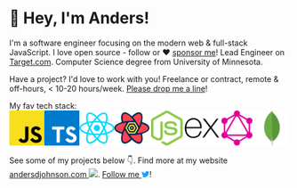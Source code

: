 # :wave: Hey, I'm Anders!

I'm a software engineer focusing on the modern web & full-stack JavaScript. I love open source - follow or :heart: [sponsor me](https://github.com/sponsors/AndersDJohnson)! Lead Engineer on [Target.com](https://www.target.com/). Computer Science degree from University of Minnesota.

Have a project? I'd love to work with you! Freelance or contract, remote & off-hours, < 10-20 hours/week. [Please drop me a line](https://docs.google.com/forms/d/e/1FAIpQLScTn7tINVqOEYdRcEj_HQGpJAL1i4mFIqrXRaBtIHjMcCEKtQ/viewform)!

My fav tech stack:\
<img width="12.5%" src="https://raw.githubusercontent.com/AndersDJohnson/AndersDJohnson/master/images/javascript.svg" alt="JavaScript" /><img width="12.5%" src="https://raw.githubusercontent.com/AndersDJohnson/AndersDJohnson/master/images/typescript.svg" alt="TypeScript" /><img width="12.5%" src="https://raw.githubusercontent.com/AndersDJohnson/AndersDJohnson/master/images/react.svg" alt="React" /><img width="12.5%" src="https://raw.githubusercontent.com/AndersDJohnson/AndersDJohnson/master/images/react-query.svg" alt="react-query" /><img width="12.5%" src="https://raw.githubusercontent.com/AndersDJohnson/AndersDJohnson/master/images/node.svg" alt="Node" /><img width="12.5%" src="https://raw.githubusercontent.com/AndersDJohnson/AndersDJohnson/master/images/express.svg" alt="Express" /><img width="12.5%" src="https://raw.githubusercontent.com/AndersDJohnson/AndersDJohnson/master/images/graphql.svg" alt="GraphQL" /><img width="12.5%" src="https://raw.githubusercontent.com/AndersDJohnson/AndersDJohnson/master/images/mongodb.svg" alt="MongoDB" />

See some of my projects below :point_down:. Find more at my website [andersdjohnson.com <img width="14" src="https://andersdjohnson.com/favicon.ico" />](https://andersdjohnson.com). [Follow me <img width="14" src="https://raw.githubusercontent.com/devicons/devicon/master/icons/twitter/twitter-original.svg" />](https://twitter.com/AndersDJohnson)!

